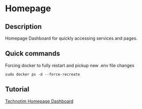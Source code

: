 # Homepage

## Description

Homepage Dashboard for quickly accessing services and pages.

## Quick commands

Forcing docker to fully restart and pickup new .env file changes

`sudo docker ps -d --force-recreate`

## Tutorial

[Technotim Homepage Dashboard](https://technotim.live/posts/homepage-dashboard/)